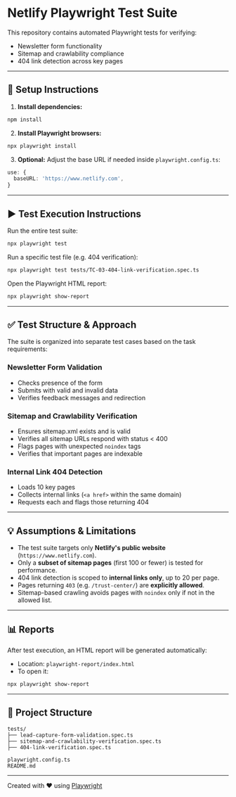 # Netlify Playwright Test Suite

This repository contains automated Playwright tests for verifying:

* Newsletter form functionality
* Sitemap and crawlability compliance
* 404 link detection across key pages

---

## 🔧 Setup Instructions

1. **Install dependencies:**

```bash
npm install
```

2. **Install Playwright browsers:**

```bash
npx playwright install
```

3. **Optional:** Adjust the base URL if needed inside `playwright.config.ts`:

```ts
use: {
  baseURL: 'https://www.netlify.com',
}
```

---

## ▶️ Test Execution Instructions

Run the entire test suite:

```bash
npx playwright test
```

Run a specific test file (e.g. 404 verification):

```bash
npx playwright test tests/TC-03-404-link-verification.spec.ts
```

Open the Playwright HTML report:

```bash
npx playwright show-report
```

---

## ✅ Test Structure & Approach

The suite is organized into separate test cases based on the task requirements:

###  Newsletter Form Validation

* Checks presence of the form
* Submits with valid and invalid data
* Verifies feedback messages and redirection

###  Sitemap and Crawlability Verification

* Ensures sitemap.xml exists and is valid
* Verifies all sitemap URLs respond with status < 400
* Flags pages with unexpected `noindex` tags
* Verifies that important pages are indexable

### Internal Link 404 Detection

* Loads 10 key pages
* Collects internal links (`<a href>` within the same domain)
* Requests each and flags those returning 404

---

## 💡 Assumptions & Limitations

* The test suite targets only **Netlify's public website** (`https://www.netlify.com`).
* Only a **subset of sitemap pages** (first 100 or fewer) is tested for performance.
* 404 link detection is scoped to **internal links only**, up to 20 per page.
* Pages returning `403` (e.g. `/trust-center/`) are **explicitly allowed**.
* Sitemap-based crawling avoids pages with `noindex` only if not in the allowed list.

---

## 📊 Reports

After test execution, an HTML report will be generated automatically:

* Location: `playwright-report/index.html`
* To open it:

```bash
npx playwright show-report
```

---

## 📁 Project Structure

```
tests/
├── lead-capture-form-validation.spec.ts
├── sitemap-and-crawlability-verification.spec.ts
├── 404-link-verification.spec.ts

playwright.config.ts
README.md
```

---

Created with ❤️ using [Playwright](https://playwright.dev)

